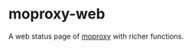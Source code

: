 # moproxy-web

A web status page of [moproxy](https://github.com/sorz/moproxy) with richer
functions.
